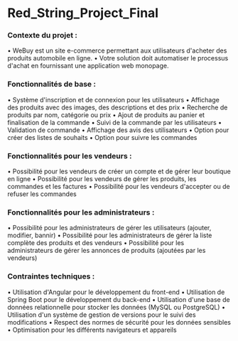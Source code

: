 # Red_String_Project_Final

### Contexte du projet : 
• WeBuy est un site e-commerce permettant aux utilisateurs d'acheter des produits automobile en  ligne. 
• Votre solution doit automatiser le processus d'achat en fournissant une application web  monopage. 
### Fonctionnalités de base : 
• Système d'inscription et de connexion pour les utilisateurs 
• Affichage des produits avec des images, des descriptions et des prix 
• Recherche de produits par nom, catégorie ou prix 
• Ajout de produits au panier et finalisation de la commande 
• Suivi de la commande par les utilisateurs 
• Validation de commande 
• Affichage des avis des utilisateurs 
• Option pour créer des listes de souhaits 
• Option pour suivre les commandes 
### Fonctionnalités pour les vendeurs : 
• Possibilité pour les vendeurs de créer un compte et de gérer leur boutique en ligne • Possibilité pour les vendeurs de gérer les produits, les commandes et les factures • Possibilité pour les vendeurs d'accepter ou de refuser les commandes 
### Fonctionnalités pour les administrateurs : 
• Possibilité pour les administrateurs de gérer les utilisateurs (ajouter, modifier, bannir) • Possibilité pour les administrateurs de gérer la liste complète des produits et des vendeurs • Possibilité pour les administrateurs de gérer les annonces de produits (ajoutées par les vendeurs) 
### Contraintes techniques : 
• Utilisation d'Angular pour le développement du front-end 
• Utilisation de Spring Boot pour le développement du back-end 
• Utilisation d'une base de données relationnelle pour stocker les données (MySQL ou PostgreSQL) • Utilisation d'un système de gestion de versions pour le suivi des modifications • Respect des normes de sécurité pour les données sensibles 
• Optimisation pour les différents navigateurs et appareils 
